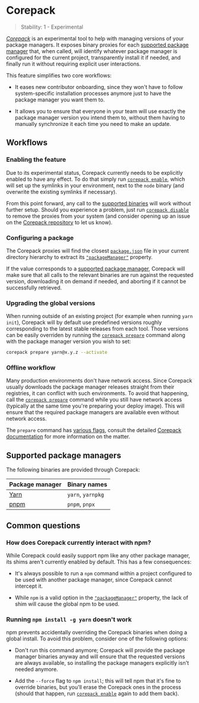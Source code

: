 # Corepack

<!-- introduced_in=v14.19.0 -->

<!-- type=misc -->

<!-- YAML
added:
  - v16.9.0
  - v14.19.0
-->

> Stability: 1 - Experimental

_[Corepack][]_ is an experimental tool to help with
managing versions of your package managers. It exposes binary proxies for
each [supported package manager][] that, when called, will identify whatever
package manager is configured for the current project, transparently install
it if needed, and finally run it without requiring explicit user interactions.

This feature simplifies two core workflows:

* It eases new contributor onboarding, since they won't have to follow
  system-specific installation processes anymore just to have the package
  manager you want them to.

* It allows you to ensure that everyone in your team will use exactly the
  package manager version you intend them to, without them having to
  manually synchronize it each time you need to make an update.

## Workflows

### Enabling the feature

Due to its experimental status, Corepack currently needs to be explicitly
enabled to have any effect. To do that simply run [`corepack enable`][], which
will set up the symlinks in your environment, next to the `node` binary
(and overwrite the existing symlinks if necessary).

From this point forward, any call to the [supported binaries][] will work
without further setup. Should you experience a problem, just run
[`corepack disable`][] to remove the proxies from your system (and consider
opening up an issue on the [Corepack repository][] to let us know).

### Configuring a package

The Corepack proxies will find the closest [`package.json`][] file in your
current directory hierarchy to extract its [`"packageManager"`][] property.

If the value corresponds to a [supported package manager][], Corepack will make
sure that all calls to the relevant binaries are run against the requested
version, downloading it on demand if needed, and aborting if it cannot be
successfully retrieved.

### Upgrading the global versions

When running outside of an existing project (for example when running
`yarn init`), Corepack will by default use predefined versions roughly
corresponding to the latest stable releases from each tool. Those versions can
be easily overriden by running the [`corepack prepare`][] command along with the
package manager version you wish to set:

```bash
corepack prepare yarn@x.y.z --activate
```

### Offline workflow

Many production environments don't have network access. Since Corepack
usually downloads the package manager releases straight from their registries,
it can conflict with such environments. To avoid that happening, call the
[`corepack prepare`][] command while you still have network access (typically at
the same time you're preparing your deploy image). This will ensure that the
required package managers are available even without network access.

The `prepare` command has [various flags][], consult the detailed
[Corepack documentation][] for more information on the matter.

## Supported package managers

The following binaries are provided through Corepack:

| Package manager | Binary names      |
| --------------- | ----------------- |
| [Yarn][]        | `yarn`, `yarnpkg` |
| [pnpm][]        | `pnpm`, `pnpx`    |

## Common questions

### How does Corepack currently interact with npm?

While Corepack could easily support npm like any other package manager, its
shims aren't currently enabled by default. This has a few consequences:

* It's always possible to run a `npm` command within a project configured to
  be used with another package manager, since Corepack cannot intercept it.

* While `npm` is a valid option in the [`"packageManager"`][] property, the
  lack of shim will cause the global npm to be used.

### Running `npm install -g yarn` doesn't work

npm prevents accidentally overriding the Corepack binaries when doing a global
install. To avoid this problem, consider one of the following options:

* Don't run this command anymore; Corepack will provide the package manager
  binaries anyway and will ensure that the requested versions are always
  available, so installing the package managers explicitly isn't needed anymore.

* Add the `--force` flag to `npm install`; this will tell npm that it's fine to
  override binaries, but you'll erase the Corepack ones in the process (should
  that happen, run [`corepack enable`][] again to add them back).

[Corepack]: https://github.com/nodejs/corepack
[Corepack documentation]: https://github.com/nodejs/corepack#readme
[Corepack repository]: https://github.com/nodejs/corepack
[Yarn]: https://yarnpkg.com
[`"packageManager"`]: packages.md#packagemanager
[`corepack disable`]: https://github.com/nodejs/corepack#corepack-disable--name
[`corepack enable`]: https://github.com/nodejs/corepack#corepack-enable--name
[`corepack prepare`]: https://github.com/nodejs/corepack#corepack-prepare--nameversion
[`package.json`]: packages.md#nodejs-packagejson-field-definitions
[pnpm]: https://pnpm.js.org
[supported binaries]: #supported-package-managers
[supported package manager]: #supported-package-managers
[various flags]: https://github.com/nodejs/corepack#utility-commands
